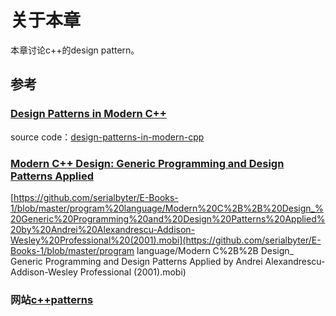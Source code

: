 # 关于本章

本章讨论c++的design pattern。

## 参考

### [Design Patterns in Modern C++](https://www.apress.com/cn/book/9781484236024)

source code：[design-patterns-in-modern-cpp](https://github.com/Apress/design-patterns-in-modern-cpp)



### [Modern C++ Design: Generic Programming and Design Patterns Applied](https://www.amazon.com/gp/product/0201704315/ref=as_li_tl?ie=UTF8&camp=1789&creative=9325&creativeASIN=0201704315&linkCode=as2&tag=fluentcpp-20&linkId=5aeb3f292048e43723ef58985015c6e6) 

[https://github.com/serialbyter/E-Books-1/blob/master/program%20language/Modern%20C%2B%2B%20Design_%20Generic%20Programming%20and%20Design%20Patterns%20Applied%20by%20Andrei%20Alexandrescu-Addison-Wesley%20Professional%20(2001).mobi](https://github.com/serialbyter/E-Books-1/blob/master/program language/Modern C%2B%2B Design_ Generic Programming and Design Patterns Applied by Andrei Alexandrescu-Addison-Wesley Professional (2001).mobi)



### 网站[c++patterns](https://cpppatterns.com/)